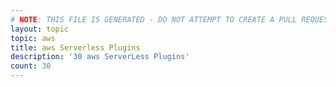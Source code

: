```yaml
---
# NOTE: THIS FILE IS GENERATED - DO NOT ATTEMPT TO CREATE A PULL REQUEST TO UPDATE THE DATA. 
layout: topic
topic: aws
title: aws Serverless Plugins
description: '30 aws ServerLess Plugins'
count: 30
---
```

